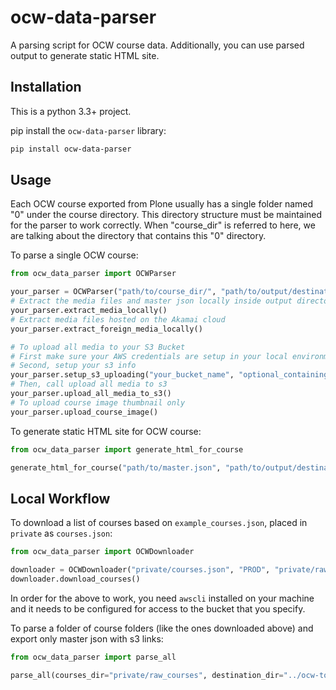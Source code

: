 # ocw-data-parser

A parsing script for OCW course data. Additionally, you can use parsed output to generate static HTML site.

## Installation
This is a python 3.3+ project.

pip install the `ocw-data-parser` library:
```bash
pip install ocw-data-parser
```

## Usage
Each OCW course exported from Plone usually has a single folder named "0" under the course directory.  This directory structure must be maintained for the parser to work correctly.  When "course_dir" is referred to here, we are talking about the directory that contains this "0" directory.

To parse a single OCW course:

```python
from ocw_data_parser import OCWParser

your_parser = OCWParser("path/to/course_dir/", "path/to/output/destination/")
# Extract the media files and master json locally inside output directory for each course directory in course_dir
your_parser.extract_media_locally()
# Extract media files hosted on the Akamai cloud
your_parser.extract_foreign_media_locally()

# To upload all media to your S3 Bucket
# First make sure your AWS credentials are setup in your local environment
# Second, setup your s3 info
your_parser.setup_s3_uploading("your_bucket_name", "optional_containing_folder")
# Then, call upload all media to s3
your_parser.upload_all_media_to_s3()
# To upload course image thumbnail only
your_parser.upload_course_image()
```

To generate static HTML site for OCW course:

```python
from ocw_data_parser import generate_html_for_course

generate_html_for_course("path/to/master.json", "path/to/output/destination/")
```

## Local Workflow

To download a list of courses based on `example_courses.json`, placed in `private` as `courses.json`:

```python
from ocw_data_parser import OCWDownloader

downloader = OCWDownloader("private/courses.json", "PROD", "private/raw_courses", "ocw-content-storage")
downloader.download_courses()
```
In order for the above to work, you need `awscli` installed on your machine and it needs to be configured for access to the bucket that you specify.

To parse a folder of course folders (like the ones downloaded above) and export only master json with s3 links:

```python
from ocw_data_parser import parse_all

parse_all(courses_dir="private/raw_courses", destination_dir="../ocw-to-hugo/private/courses", s3_bucket="open-learning-course-data-ci", s3_links=True, overwrite=True, beautify_master_json=True)
```